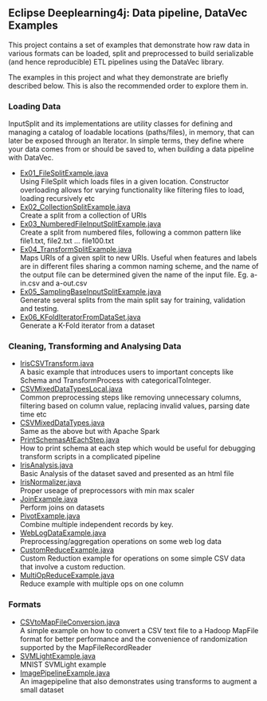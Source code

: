 ## Eclipse Deeplearning4j: Data pipeline, DataVec Examples

This project contains a set of examples that demonstrate how raw data in various formats can be loaded, split and preprocessed to build serializable (and hence reproducible) ETL pipelines using the DataVec library.

The examples in this project and what they demonstrate are briefly described below. This is also the recommended order to explore them in.


### Loading Data
InputSplit and its implementations are utility classes for defining and managing a catalog of loadable locations (paths/files), in memory, that can later be exposed through an Iterator. In simple terms, they define where your data comes from or should be saved to, when building a data pipeline with DataVec.  

* [Ex01_FileSplitExample.java](./src/main/java/org/deeplearning4j/datapipelineexamples/loading/Ex01_FileSplitExample.java)  
Using FileSplit which loads files in a given location. Constructor overloading allows for varying functionality like filtering files to load, loading recursively etc
* [Ex02_CollectionSplitExample.java](./src/main/java/org/deeplearning4j/datapipelineexamples/loading/Ex02_CollectionSplitExample.java)  
Create a split from a collection of URIs
* [Ex03_NumberedFileInputSplitExample.java](./src/main/java/org/deeplearning4j/datapipelineexamples/loading/Ex03_NumberedFileInputSplitExample.java)  
Create a split from numbered files, following a common pattern like file1.txt, file2.txt ... file100.txt
* [Ex04_TransformSplitExample.java](./src/main/java/org/deeplearning4j/datapipelineexamples/loading/Ex04_TransformSplitExample.java)  
Maps URIs of a given split to new URIs. Useful when features and labels are in different files sharing a common naming scheme, and the name of the output file can be determined given the name of the input file. Eg. a-in.csv and a-out.csv
* [Ex05_SamplingBaseInputSplitExample.java](./src/main/java/org/deeplearning4j/datapipelineexamples/loading/Ex05_SamplingBaseInputSplitExample.java)  
Generate several splits from the main split say for training, validation and testing.
* [Ex06_KFoldIteratorFromDataSet.java](./src/main/java/org/deeplearning4j/datapipelineexamples/loading/Ex06_KFoldIteratorFromDataSet.java)  
Generate a K-Fold iterator from a dataset

### Cleaning, Transforming and Analysing Data
* [IrisCSVTransform.java](./src/main/java/org/deeplearning4j/datapipelineexamples/transform/basic/IrisCSVTransform.java)  
A basic example that introduces users to important concepts like Schema and TransformProcess with categoricalToInteger.
* [CSVMixedDataTypesLocal.java](./src/main/java/org/deeplearning4j/datapipelineexamples/transform/basic/CSVMixedDataTypesLocal.java)  
Common preprocessing steps like removing unnecessary columns, filtering based on column value, replacing invalid values, parsing date time etc
* [CSVMixedDataTypes.java](./src/main/java/org/deeplearning4j/datapipelineexamples/transform/basic/CSVMixedDataTypes.java)  
Same as the above but with Apache Spark
* [PrintSchemasAtEachStep.java](./src/main/java/org/deeplearning4j/datapipelineexamples/transform/debugging/PrintSchemasAtEachStep.java)  
How to print schema at each step which would be useful for debugging transform scripts in a complicated pipeline
* [IrisAnalysis.java](./src/main/java/org/deeplearning4j/datapipelineexamples/analysis/IrisAnalysis.java)  
Basic Analysis of the dataset saved and presented as an html file
* [IrisNormalizer.java](./src/main/java/org/deeplearning4j/datapipelineexamples/transform/basic/IrisNormalizer.java)  
Proper useage of preprocessors with min max scaler
* [JoinExample.java](./src/main/java/org/deeplearning4j/datapipelineexamples/transform/basic/JoinExample.java)  
Perform joins on datasets
* [PivotExample.java](./src/main/java/org/deeplearning4j/datapipelineexamples/transform/basic/PivotExample.java)  
Combine multiple independent records by key. 
* [WebLogDataExample.java](./src/main/java/org/deeplearning4j/datapipelineexamples/transform/basic/WebLogDataExample.java)  
Preprocessing/aggregation operations on some web log data
* [CustomReduceExample.java](./src/main/java/org/deeplearning4j/datapipelineexamples/transform/custom/CustomReduceExample.java)  
Custom Reduction example for operations on some simple CSV data that involve a custom reduction.
* [MultiOpReduceExample.java](./src/main/java/org/deeplearning4j/datapipelineexamples/transform/custom/MultiOpReduceExample.java)  
Reduce example with multiple ops on one column

### Formats
* [CSVtoMapFileConversion.java](./src/main/java/org/deeplearning4j/datapipelineexamples/formats/hdfs/conversion/CSVtoMapFileConversion.java)  
A simple example on how to convert a CSV text file to a Hadoop MapFile format for better performance and the convenience of randomization supported by the MapFileRecordReader
* [SVMLightExample.java](./src/main/java/org/deeplearning4j/datapipelineexamples/formats/svmlight/SVMLightExample.java)  
MNIST SVMLight example
* [ImagePipelineExample.java](./src/main/java/org/deeplearning4j/datapipelineexamples/formats/image/ImagePipelineExample.java)  
An imagepipeline that also demonstrates using transforms to augment a small dataset
